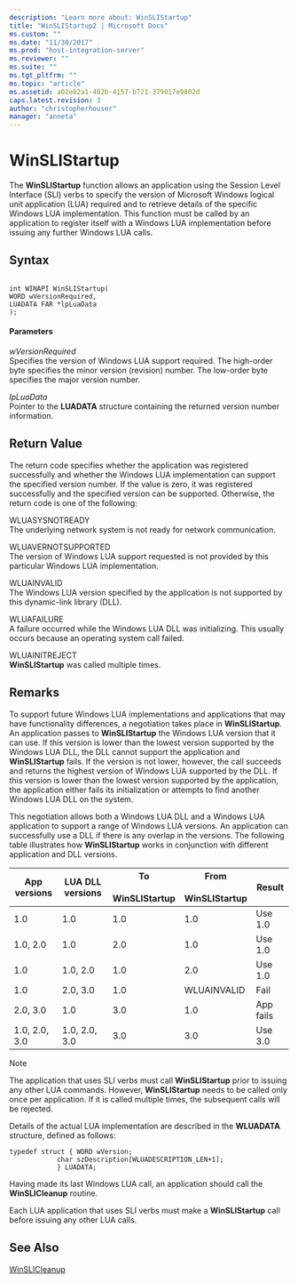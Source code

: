 ```yaml
---
description: "Learn more about: WinSLIStartup"
title: "WinSLIStartup2 | Microsoft Docs"
ms.custom: ""
ms.date: "11/30/2017"
ms.prod: "host-integration-server"
ms.reviewer: ""
ms.suite: ""
ms.tgt_pltfrm: ""
ms.topic: "article"
ms.assetid: a02e82a1-482b-4157-b721-379017e9802d
caps.latest.revision: 3
author: "christopherhouser"
manager: "anneta"
---
```

# WinSLIStartup
The **WinSLIStartup** function allows an application using the Session Level Interface (SLI) verbs to specify the version of Microsoft Windows logical unit application (LUA) required and to retrieve details of the specific Windows LUA implementation. This function must be called by an application to register itself with a Windows LUA implementation before issuing any further Windows LUA calls.  
  
## Syntax  
  
```  
  
int WINAPI WinSLIStartup(   
WORD wVersionRequired,   
LUADATA FAR *lpLuaData  
);  
```  
  
#### Parameters  
 *wVersionRequired*  
 Specifies the version of Windows LUA support required. The high-order byte specifies the minor version (revision) number. The low-order byte specifies the major version number.  
  
 *lpLuaData*  
 Pointer to the **LUADATA** structure containing the returned version number information.  
  
## Return Value  
 The return code specifies whether the application was registered successfully and whether the Windows LUA implementation can support the specified version number. If the value is zero, it was registered successfully and the specified version can be supported. Otherwise, the return code is one of the following:  
  
 WLUASYSNOTREADY  
 The underlying network system is not ready for network communication.  
  
 WLUAVERNOTSUPPORTED  
 The version of Windows LUA support requested is not provided by this particular Windows LUA implementation.  
  
 WLUAINVALID  
 The Windows LUA version specified by the application is not supported by this dynamic-link library (DLL).  
  
 WLUAFAILURE  
 A failure occurred while the Windows LUA DLL was initializing. This usually occurs because an operating system call failed.  
  
 WLUAINITREJECT  
 **WinSLIStartup** was called multiple times.  
  
## Remarks  
 To support future Windows LUA implementations and applications that may have functionality differences, a negotiation takes place in **WinSLIStartup**. An application passes to **WinSLIStartup** the Windows LUA version that it can use. If this version is lower than the lowest version supported by the Windows LUA DLL, the DLL cannot support the application and **WinSLIStartup** fails. If the version is not lower, however, the call succeeds and returns the highest version of Windows LUA supported by the DLL. If this version is lower than the lowest version supported by the application, the application either fails its initialization or attempts to find another Windows LUA DLL on the system.  
  
 This negotiation allows both a Windows LUA DLL and a Windows LUA application to support a range of Windows LUA versions. An application can successfully use a DLL if there is any overlap in the versions. The following table illustrates how **WinSLIStartup** works in conjunction with different application and DLL versions.  
  
|App versions|LUA DLL versions|To<br /><br /> WinSLIStartup|From<br /><br /> WinSLIStartup|Result|  
|------------------|----------------------|--------------------------|----------------------------|------------|  
|1.0|1.0|1.0|1.0|Use 1.0|  
|1.0, 2.0|1.0|2.0|1.0|Use 1.0|  
|1.0|1.0, 2.0|1.0|2.0|Use 1.0|  
|1.0|2.0, 3.0|1.0|WLUAINVALID|Fail|  
|2.0, 3.0|1.0|3.0|1.0|App fails|  
|1.0, 2.0, 3.0|1.0, 2.0, 3.0|3.0|3.0|Use 3.0|  
  
> [!NOTE]
>  The application that uses SLI verbs must call **WinSLIStartup** prior to issuing any other LUA commands. However, **WinSLIStartup** needs to be called only once per application. If it is called multiple times, the subsequent calls will be rejected.  
  
 Details of the actual LUA implementation are described in the **WLUADATA** structure, defined as follows:  
  
```  
typedef struct { WORD wVersion;  
            char szDescription[WLUADESCRIPTION_LEN+1];  
            } LUADATA;  
```  
  
 Having made its last Windows LUA call, an application should call the **WinSLICleanup** routine.  
  
 Each LUA application that uses SLI verbs must make a **WinSLIStartup** call before issuing any other LUA calls.  
  
## See Also  
 [WinSLICleanup](../core/winslicleanup2.md)
